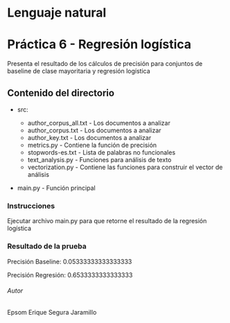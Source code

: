 # Lenguaje natural
# Práctica 6 - Regresión logística
Presenta el resultado de los cálculos de precisión para conjuntos de baseline de clase mayoritaria y regresión logística

## Contenido del directorio
* src:
    * author_corpus_all.txt - Los documentos a analizar
    * author_corpus.txt - Los documentos a analizar
    * author_key.txt - Los documentos a analizar
    * metrics.py - Contiene la función de precisión
    * stopwords-es.txt - Lista de palabras no funcionales
    * text_analysis.py - Funciones para análisis de texto
    * vectorization.py - Contiene las funciones para construir el vector de análisis
    
* main.py - Función principal

### Instrucciones
Ejecutar archivo main.py para que retorne el resultado de la regresión logística

### Resultado de la prueba
Precisión Baseline: 0.05333333333333333

Precisión Regresión: 0.6533333333333333

###### Autor
Epsom Erique Segura Jaramillo